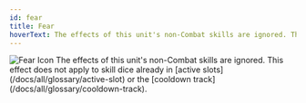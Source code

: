 ```yaml
---
id: fear
title: Fear
hoverText: The effects of this unit's non-Combat skills are ignored. This effect does not apply to skill dice already in [active slots](/docs/all/glossary/active-slot) or the cooldown track.
---
```


<img src="/icons/fear.svg" alt="Fear Icon" />
The effects of this unit's non-Combat skills are ignored. This effect does not apply to skill dice already in [active slots](/docs/all/glossary/active-slot) or the [cooldown track](/docs/all/glossary/cooldown-track).
